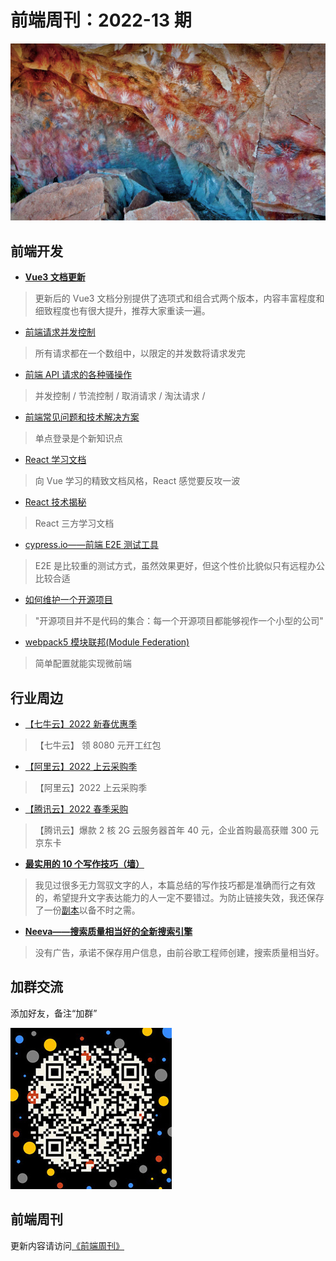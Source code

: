 # 前端周刊：2022-13 期

[![](../img/bing/20220809.jpg?imageMogr2/thumbnail/960x)](https://cn.bing.com/search?q=洛斯马诺斯岩画)

## 前端开发

- [**Vue3 文档更新**](https://cn.vuejs.org/guide/essentials/application.html)

> 更新后的 Vue3 文档分别提供了选项式和组合式两个版本，内容丰富程度和细致程度也有很大提升，推荐大家重读一遍。

- [前端请求并发控制](https://www.jianshu.com/p/232fcecc8225?utm_campaign=maleskine&utm_content=note&utm_medium=seo_notes&utm_source=recommendation)

> 所有请求都在一个数组中，以限定的并发数将请求发完

- [前端 API 请求的各种骚操作](https://segmentfault.com/a/1190000040098017)

> 并发控制 / 节流控制 / 取消请求 / 淘汰请求 /

- [前端常见问题和技术解决方案](https://juejin.cn/post/7088144745788080142#heading-37)

> 单点登录是个新知识点

- [React 学习文档](https://beta.reactjs.org/learn)

> 向 Vue 学习的精致文档风格，React 感觉要反攻一波

- [React 技术揭秘](https://react.iamkasong.com/#%E7%AB%A0%E8%8A%82%E8%AF%B4%E6%98%8E)

> React 三方学习文档

- [cypress.io——前端 E2E 测试工具](https://docs.cypress.io/guides/overview/why-cypress)

> E2E 是比较重的测试方式，虽然效果更好，但这个性价比貌似只有远程办公比较合适

- [如何维护一个开源项目](https://xuanwo.io/reports/2022-30/)

> "开源项目并不是代码的集合：每一个开源项目都能够视作一个小型的公司"

- [webpack5 模块联邦(Module Federation)](https://zhuanlan.zhihu.com/p/485148715)

> 简单配置就能实现微前端

## 行业周边

- [【七牛云】2022 新春优惠季](https://s.qiniu.com/mIzQNn)

> 【七牛云】 领 8080 元开工红包

- [【阿里云】2022 上云采购季](https://www.aliyun.com/minisite/goods?taskPkg=2022cgj&pkgSid=290788&userCode=y31qmczl)

> 【阿里云】2022 上云采购季

- [【腾讯云】2022 春季采购](https://curl.qcloud.com/qBTP1dai)

> 【腾讯云】爆款 2 核 2G 云服务器首年 40 元，企业首购最高获赠 300 元京东卡

- [**最实用的 10 个写作技巧（墙）**](https://threadreaderapp.com/thread/1554667451203276801.html)

> 我见过很多无力驾驭文字的人，本篇总结的写作技巧都是准确而行之有效的，希望提升文字表达能力的人一定不要错过。为防止链接失效，我还保存了一份[副本](../img/a/%E6%9C%80%E5%AE%9E%E7%94%A8%E7%9A%8410%E4%B8%AA%E5%86%99%E4%BD%9C%E6%8A%80%E5%B7%A7.pdf)以备不时之需。

- [**Neeva——搜索质量相当好的全新搜索引擎**](https://neeva.com/index)

> 没有广告，承诺不保存用户信息，由前谷歌工程师创建，搜索质量相当好。

## 加群交流

添加好友，备注“加群”

![refned_x](../img/a/refined-x.jpg)

## 前端周刊

更新内容请访问[《前端周刊》](https://frontend-weekly.com/)
